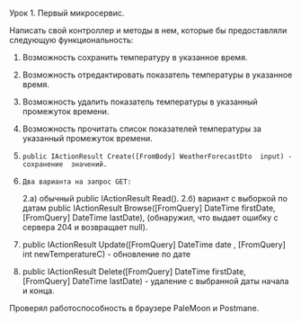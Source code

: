 Урок 1. Первый микросервис.


Написать свой контроллер и методы в нем, которые бы предоставляли следующую функциональность:
1) Возможность сохранить температуру в указанное время.
2) Возможность отредактировать показатель температуры в указанное время.
3) Возможность удалить показатель температуры в указанный промежуток времени.
4) Возможность прочитать список показателей температуры за указанный промежуток времени.

1)     public IActionResult Create([FromBody] WeatherForecastDto  input) - сохранение  значений.
2)     Два варианта на запрос GET:
    2.a) обычный    public IActionResult Read().
	2.б) вариант с выборкой по датам   public IActionResult Browse([FromQuery] DateTime firstDate, [FromQuery] DateTime lastDate),
	     (обнаружил, что выдает ошибку с сервера 204 и возвращает null).
3)    public IActionResult Update([FromQuery] DateTime date , [FromQuery] int newTemperatureC) - обновление по дате
4)    public IActionResult Delete([FromQuery] DateTime firstDate, [FromQuery] DateTime lastDate) - удаление с выбранной даты начала и конца.

Проверял работоспособность в браузере PaleMoon и Postmane.
		 
	     